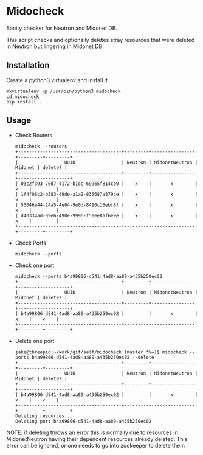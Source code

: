 Midocheck
=========

Sanity checker for Neutron and Midonet DB.

This script checks and optionally deletes stray resources that were deleted in
Neutron but lingering in Midonet DB.

Installation
------------
Create a python3 virtualenv and install it
```
mkvirtualenv -p /usr/bin/python3 midocheck
cd midocheck
pip install .
```


Usage
------

* Check Routers
  ```
  midocheck --routers
  +--------------------------------------+---------+----------------+---------+---------+
  |                 UUID                 | Neutron | MidonetNeutron | Midonet | delete? |
  +--------------------------------------+---------+----------------+---------+---------+
  | 03c2f393-70d7-4172-b1cc-69965f814cb0 |    x    |       x        |    x    |         |
  | 1f4f06c2-b383-49de-a1a2-836687a379ce |    x    |       x        |    x    |         |
  | 50046e44-24a5-4e04-9e0d-8410c15ebf8f |    x    |       x        |    x    |         |
  | d40334ad-09e6-490e-9996-f5eee8af6e9e |    x    |       x        |    x    |         |
  +--------------------------------------+---------+----------------+---------+---------+
  ```

* Check Ports
  ```
  midocheck --ports
  ```

* Check one port
  ```
  midocheck --ports b4a99806-d541-4ad8-aa89-a435b250ec02
  +--------------------------------------+---------+----------------+---------+---------+
  |                 UUID                 | Neutron | MidonetNeutron | Midonet | delete? |
  +--------------------------------------+---------+----------------+---------+---------+
  | b4a99806-d541-4ad8-aa89-a435b250ec02 |         |       x        |    x    |    ✓    |
  +--------------------------------------+---------+----------------+---------+---------+
  ```

* Delete one port
  ```
  jake@threepio:~/work/git/self/midocheck (master *%=)$ midocheck --ports b4a99806-d541-4ad8-aa89-a435b250ec02 --delete
  +--------------------------------------+---------+----------------+---------+---------+
  |                 UUID                 | Neutron | MidonetNeutron | Midonet | delete? |
  +--------------------------------------+---------+----------------+---------+---------+
  | b4a99806-d541-4ad8-aa89-a435b250ec02 |         |       x        |    x    |    ✓    |
  +--------------------------------------+---------+----------------+---------+---------+
  Deleting resources...
  Deleting port b4a99806-d541-4ad8-aa89-a435b250ec02

  ```

NOTE: if deleting throws an error this is normally due to resources in
MidonetNeutron having their dependent resources already deleted. This error can
be ignored, or one needs to go into zookeeper to delete them
